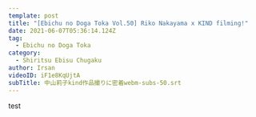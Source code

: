 ```yaml
---
template: post
title: "[Ebichu no Doga Toka Vol.50] Riko Nakayama x KIND filming!"
date: 2021-06-07T05:36:14.124Z
tag:
  - Ebichu no Doga Toka
category:
  - Shiritsu Ebisu Chugaku
author: Irsan
videoID: iF1e8KqUjtA
subTitle: 中山莉子kind作品撮りに密着webm-subs-50.srt
---
```

test